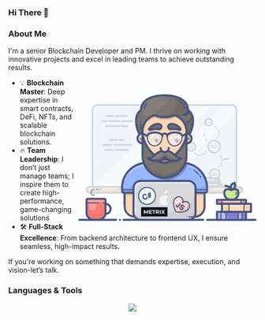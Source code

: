 ### Hi There 👋

### About Me

<div>
  <p>
    I'm a senior Blockchain Developer and PM. I thrive on working with innovative projects and excel in leading teams to achieve outstanding results.
  </p>
  
  <img alt='coding' align='right' height='300' src="./assets/self.webp" />

  <ul>
  <li>💡 <strong>Blockchain Master</strong>: Deep expertise in smart contracts, DeFi, NFTs, and scalable blockchain solutions.</li>
  <li>🔥 <strong>Team Leadership</strong>: I don’t just manage teams; I inspire them to create high-performance, game-changing solutions</li>
  <li>🛠 <strong>Full-Stack Excellence</strong>: From backend architecture to frontend UX, I ensure seamless, high-impact results.  </li>
</ul>
If you're working on something that demands expertise, execution, and vision-let’s talk.
</div>

### Languages & Tools
<p align="center">
  <a href="https://skillicons.dev">
    <img src="https://skillicons.dev/icons?i=c,java,rust,solidity,markdown,go,remix,js,ts,py,react,redux,nextjs,nuxtjs,vue,nodejs,ruby,mongodb,mysql,postgres,docker,ubuntu,aws" width="2000" heihgt="2000"/>
  </a>
</p>

